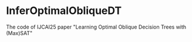 # InferOptimalObliqueDT
The code of IJCAI25 paper "Learning Optimal Oblique Decision Trees with (Max)SAT" 
